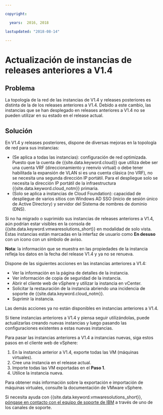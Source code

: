 ```yaml
---

copyright:

  years:  2016, 2018

lastupdated: "2018-08-14"

---
```


# Actualización de instancias de releases anteriores a V1.4

## Problema

La topología de la red de las instancias de V1.4 y releases posteriores es distinta de la de los releases anteriores a V1.4. Debido a este cambio, las instancias que se han desplegado en releases anteriores a V1.4 no se pueden utilizar en su estado en el release actual.

## Solución

En V1.4 y releases posteriores, dispone de diversas mejoras en la topología de red para sus instancias:
* (Se aplica a todas las instancias): configuración de red optimizada. Puesto que la cuenta de {{site.data.keyword.cloud}} que utiliza debe ser una cuenta VRF (direccionamiento y reenvío virtual) o debe tener habilitada la expansión de VLAN si es una cuenta clásica (no VRF), no se necesita una segunda dirección IP portátil. Para el despliegue solo se necesita la dirección IP portátil de la infraestructura {{site.data.keyword.cloud_notm}} primaria.
* (Solo se aplica a instancias de Cloud Foundation): capacidad de despliegue de varios sitios con Windows AD SSO (inicio de sesión único de Active Directory) y servidor del Sistema de nombres de dominio (DNS).

Si no ha migrado o suprimido sus instancias de releases anteriores a V1.4, aún podrían estar visibles en la consola de {{site.data.keyword.vmwaresolutions_short}} en modalidad de solo vista. Estas instancias están marcadas en la interfaz de usuario como **En desuso** con un icono con un símbolo de aviso.

**Nota**: la información que se muestra en las propiedades de la instancia refleja los datos en la fecha del release V1.4 y ya no se renueva.

Dispone de las siguientes acciones en las instancias anteriores a V1.4:
*  Ver la información en la página de detalles de la instancia.
*  Ver información de copia de seguridad de la instancia.
*  Abrir el cliente web de vSphere y utilizar la instancia en vCenter.
*  Solicitar la restauración de la instancia abriendo una incidencia de soporte de {{site.data.keyword.cloud_notm}}.
*  Suprimir la instancia.

Las demás acciones ya no están disponibles en instancias anteriores a V1.4.

Si tiene instancias anteriores a V1.4 y piensa seguir utilizándolas, puede actualizarlas creando nuevas instancias y luego pasando las configuraciones existentes a estas nuevas instancias.

Para pasar las instancias anteriores a V1.4 a instancias nuevas, siga estos pasos en el cliente web de vSphere:
1. En la instancia anterior a V1.4, exporte todas las VM (máquinas virtuales).
2. Cree una instancia en el release actual.
3. Importe todas las VM exportadas en el **Paso 1**.
4. Utilice la instancia nueva.

Para obtener más información sobre la exportación e importación de máquinas virtuales, consulte la documentación de VMware vSphere.

Si necesita ayuda con {{site.data.keyword.vmwaresolutions_short}}, [póngase en contacto con el equipo de soporte de IBM](trbl_support.html) a través de uno de los canales de soporte.
